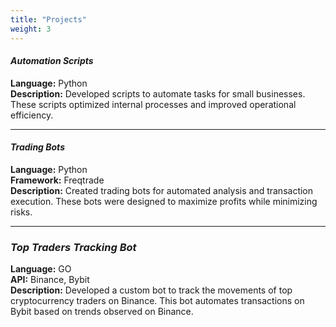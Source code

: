 ```yaml
---
title: "Projects"
weight: 3
---
```


#### *Automation Scripts*
**Language:** Python  
**Description:** Developed scripts to automate tasks for small businesses. These scripts optimized internal processes and improved operational efficiency.

---

#### *Trading Bots*
**Language:** Python  
**Framework:** Freqtrade  
**Description:** Created trading bots for automated analysis and transaction execution. These bots were designed to maximize profits while minimizing risks.

---

### *Top Traders Tracking Bot*
**Language:** GO  
**API:** Binance, Bybit  
**Description:** Developed a custom bot to track the movements of top cryptocurrency traders on Binance. This bot automates transactions on Bybit based on trends observed on Binance.
